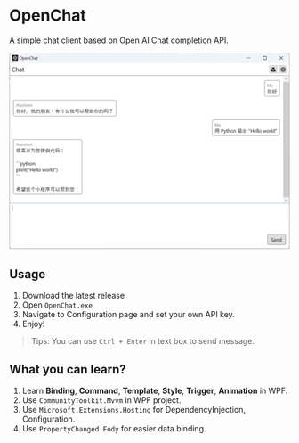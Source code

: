 # OpenChat

A simple chat client based on Open AI Chat completion API.

![preview](assets/preview.png)

## Usage

1. Download the latest release
2. Open `OpenChat.exe`
3. Navigate to Configuration page and set your own API key.
4. Enjoy!

> Tips: You can use `Ctrl + Enter` in text box to send message.

## What you can learn?

1. Learn **Binding**, **Command**, **Template**, **Style**, **Trigger**, **Animation** in WPF.
2. Use `CommunityToolkit.Mvvm` in WPF project.
3. Use `Microsoft.Extensions.Hosting` for DependencyInjection, Configuration.
4. Use `PropertyChanged.Fody` for easier data binding.